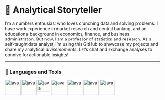 # 🎀 Analytical Storyteller
I’m a numbers enthusiast who loves crunching data and solving problems. I have work experience in market research and central banking, and an educational background in economics, finance, and business administration. But now, I am a professor of statistics and research. As a self-taught data analyst, I’m using this GitHub to showcase my projects and share my analytical *divinemoments*. Let’s chat and exchange analyses to connive for actionable insights!

---

### 📌 Languages and Tools

<img align="left" alt="java" width="50px" style="padding-right;10px;" src="https://github.com/sempostma/office365-icons/blob/master/png/256/excel.png" />
<img align="left" alt="java" width="50px" style="padding-right;10px;" src="https://cdn.jsdelivr.net/gh/devicons/devicon@latest/icons/microsoftsqlserver/microsoftsqlserver-original.svg" />
<img align="left" alt="java" width="40px" style="padding-right;10px;" src="https://github.com/microsoft/PowerBI-Icons/blob/main/SVG/Power-BI.svg" />
<img align="left" alt="java" width="50px" style="padding-right;10px;" src="https://cdn.jsdelivr.net/gh/devicons/devicon@latest/icons/python/python-original.svg" />          
<img align="left" alt="java" width="50px" style="padding-right;10px;" src="https://cdn.jsdelivr.net/gh/devicons/devicon@latest/icons/kaggle/kaggle-original.svg" />          
<img align="left" alt="java" width="50px" style="padding-right;10px;" src="https://cdn.jsdelivr.net/gh/devicons/devicon@latest/icons/wordpress/wordpress-original.svg" />
<img align="left" alt="java" width="50px" style="padding-right;10px;" src="https://cdn.jsdelivr.net/gh/devicons/devicon@latest/icons/canva/canva-original.svg" />

